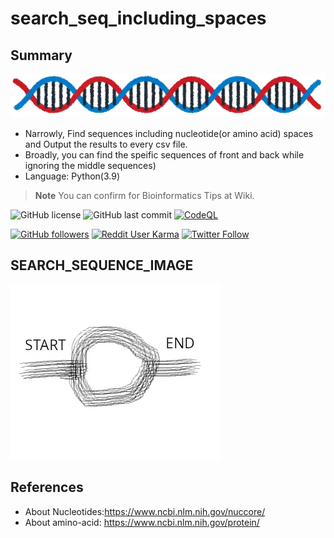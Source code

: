 # search_seq_including_spaces
## Summary
![DNA_IMAGE](line_dna_short.webp)

- Narrowly, Find sequences including nucleotide(or amino acid) spaces and Output the results to every csv file.
- Broadly, you can find the speific sequences of front and back while ignoring the middle sequences)
- Language: Python(3.9)
>__Note__ You can confirm for Bioinformatics Tips at Wiki.

![GitHub license](https://img.shields.io/github/license/myon-bioinformatics/psearch_seq_including_spaces)
![GitHub last commit](https://img.shields.io/github/last-commit/myon-bioinformatics/search_seq_including_spaces)
[![CodeQL](https://github.com/myon-bioinformatics/search_seq_including_spaces/actions/workflows/codeql.yml/badge.svg)](https://github.com/myon-bioinformatics/search_seq_including_spaces/actions/workflows/codeql.yml)

[![GitHub followers](https://img.shields.io/github/followers/myon-bioinformatics?style=social)](https://github.com/myon-bioinformatics)
[![Reddit User Karma](https://img.shields.io/reddit/user-karma/combined/myon_reddit?style=social)](https://www.reddit.com/user/myon_reddit/)
[![Twitter Follow](https://img.shields.io/twitter/follow/myonitbusiness?style=social)](https://twitter.com/myonitbusiness)



## SEARCH_SEQUENCE_IMAGE
![SEARCH_IMAGE](SEARCH_SEQUENCE_INCLUDING_SPACES_IMAGE.webp)

## References
- About Nucleotides:https://www.ncbi.nlm.nih.gov/nuccore/
- About amino-acid: https://www.ncbi.nlm.nih.gov/protein/
